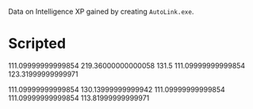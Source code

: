 Data on Intelligence XP gained by creating `AutoLink.exe`.

# Scripted

111.09999999999854
219.36000000000058
131.5
111.09999999999854
123.31999999999971

111.09999999999854
130.13999999999942
111.09999999999854
111.09999999999854
113.81999999999971
